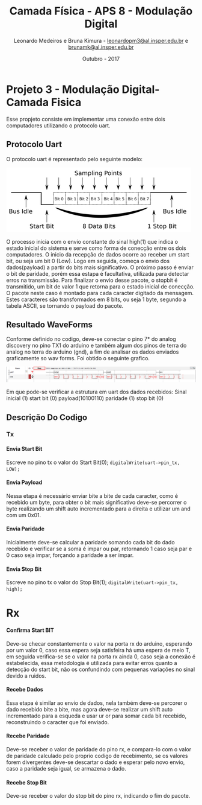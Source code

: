 ﻿---
title: Camada Física -  APS 8 - Modulação Digital
author: Leonardo Medeiros e Bruna Kimura - leonardopm3@al.insper.edu.br e brunamk@al.insper.edu.br
date: Outubro - 2017
---


# Projeto 3 - Modulação Digital- Camada Fisica
Esse propjeto consiste em implementar uma conexão entre dois computadores utilizando o protocolo uart.

## Protocolo Uart
O protocolo uart é representado pelo seguinte modelo:

![Img 1](doc/image1.png)

O processo inicia com o envio constante do sinal high(1) que indica o estado inicial do sistema e serve como forma de conecção entre os dois computadores. O inicio da recepção de dados ocorre ao receber um start bit, ou seja um bit 0 (Low). Logo em seguida, começa o envio dos dados(payload) a partir do bits mais significativo. O próximo passo é enviar o bit de paridade, porém essa estapa é facultativa, utilizada para detectar erros na transmissão. Para finalizar o envio desse pacote, o stopbit é transmitido, um bit de valor 1 que retorna para o estado inicial de conecção.
O pacote neste caso é montado para cada caracter digitado da mensagem. Estes caracteres são transformados em 8 bits, ou seja 1 byte, segundo a tabela ASCII, se tornando o payload do pacote.

## Resultado WaveForms
Conforme definido no codigo, deve-se conectar o pino 7* do analog discovery no pino TX1 do arduino e também algum dos pinos de terra do analog no terra do arduino (gnd), a fim de analisar os dados enviados graficamente so wav forms. Foi obtido o seguinte grafico.

![Img 1](doc/image2.PNG)

Em que pode-se verificar a estrutura em uart dos dados recebidos:
Sinal inicial (1)
start bit (0)
payload(10100110)
paridade (1)
stop bit (0)

## Descrição Do Codigo

### Tx

#### Envia Start Bit
Escreve no pino tx o valor do Start Bit(0);
``digitalWrite(uart->pin_tx, LOW);``

#### Envia Payload
Nessa etapa é necessário enviar bite a bite de cada caracter, como é recebido um byte, para obter o bit mais significativo deve-se percorrer o byte realizando um shift auto incrementado para a direita e utilizar um and com um 0x01. 

#### Envia Paridade
Inicialmente deve-se calcular a paridade somando cada bit do dado recebido e verificar se a soma é impar ou par, retornando 1 caso seja par e 0 caso seja impar, forçando a paridade a ser impar.

#### Envia Stop Bit
Escreve no pino tx o valor do Stop Bit(1);
``digitalWrite(uart->pin_tx, high);``

# Rx

#### Confirma Start BIT
Deve-se checar constantemente o valor na porta rx do arduino, esperando por um valor 0, caso essa espera seja satisfeira há uma espera de meio T, em seguida verifica-se se o valor na porta rx ainda 0, caso seja a conexão é estabelecida, essa metodologia é utilizada para evitar erros quanto a detecção do start bit, nâo os confundindo com pequenas variações no sinal devido a ruidos.  

#### Recebe Dados
Essa etapa é similar ao envio de dados, nela também deve-se percorer o dado recebido bite a bite, mas agora deve-se realizar um shift auto incrementado para a esqueda e usar ur or para somar cada bit recebido, reconstruindo o caracter que foi enviado. 

#### Recebe Paridade
Deve-se receber o valor de paridade do pino rx, e compara-lo com o valor de paridade calculado pelo proprio codigo de recebimento, se os valores forem divergentes deve-se descartar o dado e esperar pelo novo envio, caso a paridade seja igual, se armazena o dado.

#### Recebe Stop Bit  
Deve-se receber o valor do stop bit do pino rx, indicando o fim do pacote.








